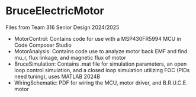 # BruceElectricMotor
 Files from Team 316 Senior Design 2024/2025

 - MotorControl: Contains code for use with a MSP430FR5994 MCU in Code Composer Studio
 - MotorAnalysis: Contains code use to analyze motor back EMF and find mu_r, flux linkage, and magnetic flux of motor
 - BruceSimulation: Contains .mat file for simulation parameters, an open loop control simulation, and a closed loop simulation utilizing FOC (PIDs need tuning), uses MATLAB 2024B
 - WiringSchematic: PDF for wiring the MCU, motor driver, and B.R.U.C.E. motor
